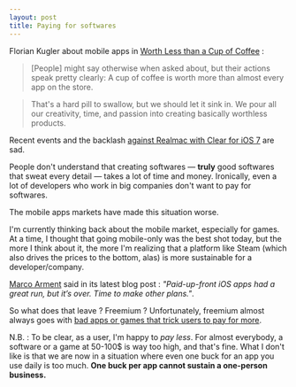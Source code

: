```yaml
---
layout: post
title: Paying for softwares
---
```


Florian Kugler about mobile apps in [Worth Less than a Cup of Coffee](http://floriankugler.com/blog/2013/9/30/worth-less-than-a-cup-of-coffee) :

> [People] might say otherwise when asked about, but their actions speak pretty clearly: A cup of coffee is worth more than almost every app on the store.

> That's a hard pill to swallow, but we should let it sink in. We pour all our creativity, time, and passion into creating basically worthless products.

Recent events and the backlash [against Realmac with Clear for iOS 7](http://realmacsoftware.com/blog/some-changes-for-clear) are sad. 

People don't understand that creating softwares — **truly** good softwares that sweat every detail — takes a lot of time and money. Ironically, even a lot of developers who work in big companies don't want to pay for softwares. 

The mobile apps markets have made this situation worse.

I'm currently thinking back about the mobile market, especially for games. At a time, I thought that going mobile-only was the best shot today, but the more I think about it, the more I'm realizing that a platform like Steam (which also drives the prices to the bottom, alas) is more sustainable for a developer/company.

[Marco Arment](http://www.marco.org/2013/09/28/underscore-price-dynamics) said in its latest blog post : _"Paid-up-front iOS apps had a great run, but it’s over. Time to make other plans."_. 

So what does that leave ? Freemium ? Unfortunately, freemium almost always goes with [bad apps or games that trick users to pay for more](https://itunes.apple.com/fr/app/candy-crush-saga/id553834731?mt=8).

N.B. : To be clear, as a user, I'm happy to _pay less_. For almost everybody, a software or a game at 50-100$ is way too high, and that's fine. What I don't like is that we are now in a situation where  even one buck for an app you use daily is too much. **One buck per app cannot sustain a one-person business.**
